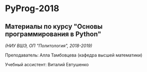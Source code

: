 # PyProg-2018

## Материалы по курсу "Основы программирования в Python" 

*(НИУ ВШЭ, ОП "Политология", 2018-2019)*


Преподаватель: Алла Тамбовцева (кафедра высшей математики)


Учебный ассистент: Виталий Евтушенко
